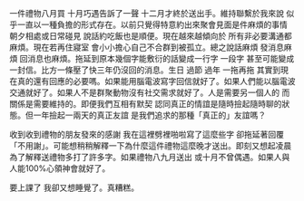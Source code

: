 一件禮物八月買 十月巧遇告訴了一聲 十二月才終於送出手。維持聯繫於我來說 似乎一直以一種負擔的形式存在。以前只覺得特意約出來聚會見面是件麻煩的事情 朝夕相處或日常碰見 說話約吃飯也是順便。現在越來越傾向於 所有非必要溝通都麻煩。現在若再住寢室 會小小擔心自己不合群到被孤立。總之說話麻煩 發消息麻煩 回消息也麻煩。拖延到原本幾個字能敷衍的話變成一行字 一段字 甚至可能變成一封信。比方一條壓了快三年仍沒回的消息。生日 過節 過年 一拖再拖 其實到現在真的還有回應的必要嗎。如果能用腦電波寫字回信就好了。如果人們能以腦電波交通就好了。如果人不是群聚動物沒有社交需求就好了。人是需要另一個人的 而關係是需要維持的。即便我們互相有默契 認同真正的情誼是隨時撿起隨時聊的狀態。但一年撿起一兩天的真正友誼 是我們追求的那種「真正的」友誼嗎？

收到收到禮物的朋友發來的感謝 我在這裡劈裡啪啦寫了這麼些字 卻拖延著回覆「不用謝」。可能想稍稍解釋一下為什麼這件禮物這麼晚才送出。即刻又想起凌晨為了解釋送禮物多打了許多字。如果禮物八九月送出 或十月不曾偶遇。如果人與人能100%心領神會就好了。

要上課了 我卻又想睡覺了。真糟糕。
